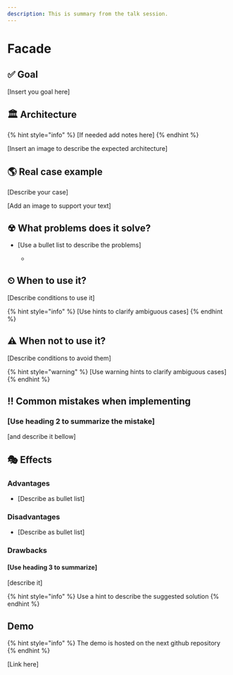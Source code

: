 ```yaml
---
description: This is summary from the talk session.
---
```


# Facade

## ✅ Goal

\[Insert you goal here\]

## 🏛 Architecture

{% hint style="info" %}
\[If needed add notes here\]
{% endhint %}

\[Insert an image to describe the expected architecture\]

## 🌎 Real case example

\[Describe your case\]

\[Add an image to support your text\]

## ☢ What problems does it solve?

* \[Use a bullet list to describe the problems\]

  -

## ⏲ When to use it?

\[Describe conditions to use it\]

{% hint style="info" %}
\[Use hints to clarify ambiguous cases\]
{% endhint %}

## ⚠ When not to use it?

\[Describe conditions to avoid them\]

{% hint style="warning" %}
\[Use warning hints to clarify ambiguous cases\]
{% endhint %}

## ‼ Common mistakes when implementing

### \[Use heading 2 to summarize the mistake\]

\[and describe it bellow\]

## 🎭 Effects

### Advantages

* \[Describe as bullet list\]

### Disadvantages

* \[Describe as bullet list\]

### Drawbacks

#### \[Use heading 3 to summarize\]

\[describe it\]

{% hint style="info" %}
Use a hint to describe the suggested solution
{% endhint %}

## Demo

{% hint style="info" %}
The demo is hosted on the next github repository
{% endhint %}

\[Link here\]

